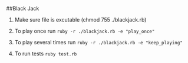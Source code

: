 ##Black Jack

1. Make sure file is excutable (chmod 755 ./blackjack.rb)

2. To play once run `ruby -r ./blackjack.rb -e "play_once"`

3. To play several times run `ruby -r ./blackjack.rb -e "keep_playing"`

4. To run tests `ruby test.rb`
